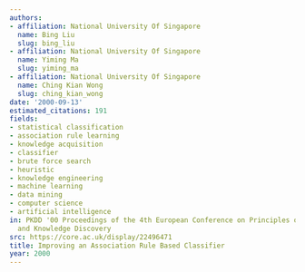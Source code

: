 ```yaml
---
authors:
- affiliation: National University Of Singapore
  name: Bing Liu
  slug: bing_liu
- affiliation: National University Of Singapore
  name: Yiming Ma
  slug: yiming_ma
- affiliation: National University Of Singapore
  name: Ching Kian Wong
  slug: ching_kian_wong
date: '2000-09-13'
estimated_citations: 191
fields:
- statistical classification
- association rule learning
- knowledge acquisition
- classifier
- brute force search
- heuristic
- knowledge engineering
- machine learning
- data mining
- computer science
- artificial intelligence
in: PKDD '00 Proceedings of the 4th European Conference on Principles of Data Mining
  and Knowledge Discovery
src: https://core.ac.uk/display/22496471
title: Improving an Association Rule Based Classifier
year: 2000
---
```

